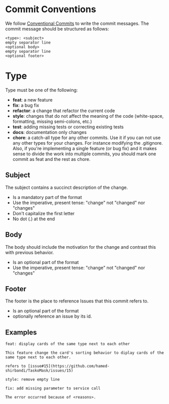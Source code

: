 
# Commit Conventions
We follow [Conventional Commits](https://www.conventionalcommits.org/en/v1.0.0/) to write the commit messages.
The commit message should be structured as follows:

```
<type>: <subject>
empty separator line
<optional body>
empty separator line
<optional footer>

```

# Type
Type must be one of the following:

- **feat**: a new feature
- **fix**: a bug fix
- **refactor**: a change that refactor the current code
- **style**: changes that do not affect the meaning of the code (white-space, formatting, missing semi-colons, etc.)
- **test**: adding missing tests or correcting existing tests
- **docs**: documentation only changes
- **chore**: a catch-all type for any other commits. Use it if you can not use any other types for your changes. For instance modifying the .gitignore. Also, if you're implementing a single feature (or bug fix) and it makes sense to divide the work into multiple commits, you should mark one commit as feat and the rest as chore.

## Subject
The subject contains a succinct description of the change.

- Is a mandatory part of the format
- Use the imperative, present tense: "change" not "changed" nor "changes"
- Don't capitalize the first letter
- No dot (.) at the end

## Body
The body should include the motivation for the change and contrast this with previous behavior.

- Is an optional part of the format
- Use the imperative, present tense: "change" not "changed" nor "changes"

## Footer
The footer is the place to reference Issues that this commit refers to.

- Is an optional part of the format
- optionally reference an issue by its id.

## Examples

```
feat: display cards of the same type next to each other

This feature change the card's sorting behavior to diplay cards of the same type next to each other. 

refers to [issue#15](https://github.com/hamed-shirbandi/TaskoMask/issues/15)

```

```
style: remove empty line

```

```
fix: add missing parameter to service call

The error occurred because of <reasons>.

```